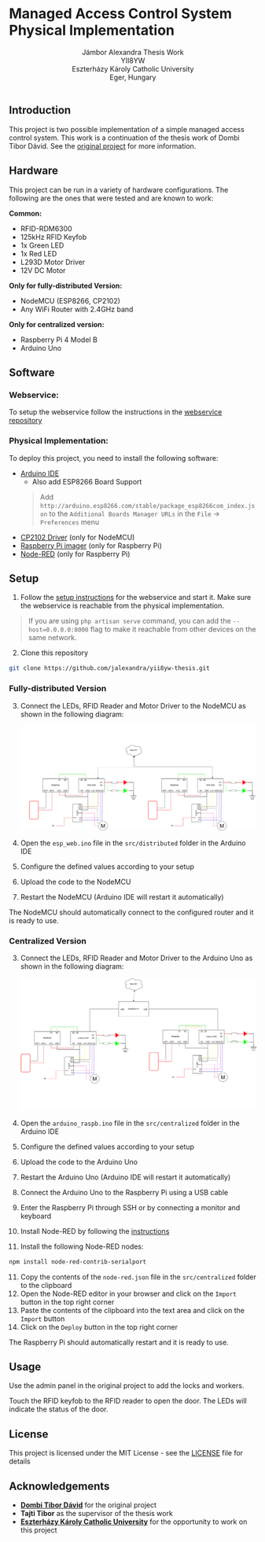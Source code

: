 # Managed Access Control System Physical Implementation

<p align="center">
  Jámbor Alexandra Thesis Work <br />
  YII8YW <br />
  Eszterházy Károly Catholic University <br />
  Eger, Hungary
  <br />
  <br />
</p>

## Introduction

This project is two possible implementation of a simple managed access control system. This work is a continuation of the thesis work of Dombi Tibor Dávid. See the [original project](https://github.com/dombidav/hl5u4v-thesis) for more information.

## Hardware

This project can be run in a variety of hardware configurations. The following are the ones that were tested and are known to work:

**Common:**

- RFID-RDM6300
- 125kHz RFID Keyfob
- 1x Green LED
- 1x Red LED
- L293D Motor Driver
- 12V DC Motor

**Only for fully-distributed Version:**

- NodeMCU (ESP8266, CP2102)
- Any WiFi Router with 2.4GHz band

**Only for centralized version:**

- Raspberry Pi 4 Model B
- Arduino Uno

## Software

### Webservice:

To setup the webservice follow the instructions in the [webservice repository](https://github.com/dombidav/hl5u4v-thesis/blob/main/README.md)

### Physical Implementation:

To deploy this project, you need to install the following software:

- [Arduino IDE](https://www.arduino.cc/en/software)
  - Also add ESP8266 Board Support 
  > Add `http://arduino.esp8266.com/stable/package_esp8266com_index.json` to the `Additional Boards Manager URLs` in the `File` -> `Preferences` menu
- [CP2102 Driver](https://www.silabs.com/products/development-tools/software/usb-to-uart-bridge-vcp-drivers?tab=downloads) (only for NodeMCU)
- [Raspberry Pi imager](https://www.raspberrypi.org/software/) (only for Raspberry Pi)
- [Node-RED](https://nodered.org/docs/getting-started/raspberrypi) (only for Raspberry Pi)

## Setup

1. Follow the [setup instructions](https://github.com/dombidav/hl5u4v-thesis/blob/main/README.md) for the webservice and start it. Make sure the webservice is reachable from the physical implementation. 

> If you are using `php artisan serve` command, you can add the `--host=0.0.0.0:8000` flag to make it reachable from other devices on the same network.

2. Clone this repository

```bash
git clone https://github.com/jalexandra/yii8yw-thesis.git
```

### Fully-distributed Version

3. Connect the LEDs, RFID Reader and Motor Driver to the NodeMCU as shown in the following diagram:

   <p align="center">
     <a href="https://raw.githubusercontent.com/jalexandra/yii8yw-thesis/main/doc/images/distributed_bp.png"><img src="https://raw.githubusercontent.com/jalexandra/yii8yw-thesis/main/doc/images/distributed_bp.png" alt="Fully-distributed Version"></a>
   </p>

4. Open the `esp_web.ino` file in the `src/distributed` folder in the Arduino IDE
5. Configure the defined values according to your setup
6. Upload the code to the NodeMCU
7. Restart the NodeMCU (Arduino IDE will restart it automatically)

The NodeMCU should automatically connect to the configured router and it is ready to use.

### Centralized Version

3. Connect the LEDs, RFID Reader and Motor Driver to the Arduino Uno as shown in the following diagram:
   
   <p align="center">
     <a href="https://raw.githubusercontent.com/jalexandra/yii8yw-thesis/main/doc/images/centralized_bp.png"><img src="https://raw.githubusercontent.com/jalexandra/yii8yw-thesis/main/doc/images/centralized_bp.png" alt="Centralized Version"></a>
   </p>

4. Open the `arduino_raspb.ino` file in the `src/centralized` folder in the Arduino IDE
5. Configure the defined values according to your setup
6. Upload the code to the Arduino Uno
7. Restart the Arduino Uno (Arduino IDE will restart it automatically)
8. Connect the Arduino Uno to the Raspberry Pi using a USB cable
9. Enter the Raspberry Pi through SSH or by connecting a monitor and keyboard
10. Install Node-RED by following the [instructions](https://nodered.org/docs/getting-started/raspberrypi)
11. Install the following Node-RED nodes:

```bash
npm install node-red-contrib-serialport
```

11. Copy the contents of the `node-red.json` file in the `src/centralized` folder to the clipboard
12. Open the Node-RED editor in your browser and click on the `Import` button in the top right corner
13. Paste the contents of the clipboard into the text area and click on the `Import` button
14. Click on the `Deploy` button in the top right corner

The Raspberry Pi should automatically restart and it is ready to use.

## Usage
Use the admin panel in the original project to add the locks and workers.

Touch the RFID keyfob to the RFID reader to open the door. The LEDs will indicate the status of the door.

## License
This project is licensed under the MIT License - see the [LICENSE](https://github.com/jalexandra/yii8yw-thesis/blob/main/LICENSE) file for details

## Acknowledgements
- **[Dombi Tibor Dávid](https://github.com/dombidav)** for the original project
- **Tajti Tibor** as the supervisor of the thesis work
- **[Eszterházy Károly Catholic University](https://uni-eszterhazy.hu/)** for the opportunity to work on this project
